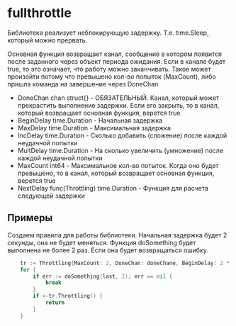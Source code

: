 # fullthrottle

Библиотека реализует неблокирующую задержку. Т.е. time.Sleep, который можно прервать. 

Основная функция возвращает канал, сообщение в котором появится после заданного через объект периода ожидания. Если в канале будет true, то это означает, что работу можно заканчивать. Такое может произойти потому что превышено кол-во попыток (MaxCount), либо пришла команда на завершение через DoneChan


- DoneChan     chan struct{} - ОБЯЗАТЕЛЬНЫЙ. Канал, который может прекрастить выполнение задержки. Если его закрыть, то в канал, который возвращает основная функция, верется true 
- BeginDelay   time.Duration - Начальная задержка
- MaxDelay     time.Duration - Максимальная задержка
- IncDelay     time.Duration - Сколько добавить (сложение) после каждой неудачной попытки 
- MultDelay    time.Duration - На сколько увеличить (умножение) после каждой неудачной попытки
- MaxCount     int64 - Максимальное кол-во потыток. Когда оно будет превышено, то в канал, который возвращает основная функция, верется true
- NextDelay    func(Throttling) time.Duration - Функция для расчета следующей задержки 


## Примеры

Создаем правила для работы библиотеки. Начальная задержка будет 2 секунды, она не будет меняться. Функция doSomething будет выполнена не более 2 раз. Если она будет возвращаться ошибку.

```go
	tr := Throttling{MaxCount: 2, DoneChan: doneChane, BeginDelay: 2 * time.Second}
	for {
		if err := doSomething(last, 2); err == nil {
			break
		}
		if <-tr.Throttling() {
			return
		}
	}
```
